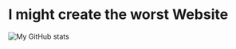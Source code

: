 # I might create the worst Website

![My GitHub stats](https://github-readme-stats.vercel.app/api?username=DavidRutkevich&show_icons=true&theme=nightowl)
